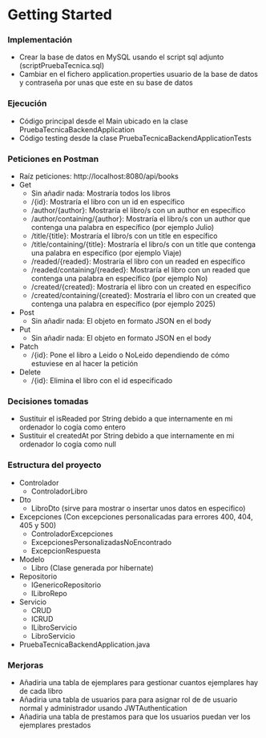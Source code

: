 # Getting Started

### Implementación

* Crear la base de datos en MySQL usando el script sql adjunto (scriptPruebaTecnica.sql)
* Cambiar en el fichero application.properties usuario de la base de datos y contraseña por unas que este en su base de datos

### Ejecución

* Código principal desde el Main ubicado en la clase PruebaTecnicaBackendApplication
* Código testing desde la clase PruebaTecnicaBackendApplicationTests

### Peticiones en Postman

* Raíz peticiones: http://localhost:8080/api/books
* Get
  * Sin añadir nada: Mostraría todos los libros
  * /{id}: Mostraría el libro con un id en específico
  * /author/{author}: Mostraría el libro/s con un author en específico
  * /author/containing/{author}: Mostraría el libro/s con un author que contenga una palabra en específico (por ejemplo Julio)
  * /title/{title}: Mostraría el libro/s con un title en específico
  * /title/containing/{title}: Mostraría el libro/s con un title que contenga una palabra en específico (por ejemplo Viaje)
  * /readed/{readed}: Mostraría el libro con un readed en específico
  * /readed/containing/{readed}: Mostraría el libro con un readed que contenga una palabra en específico (por ejemplo No)
  * /created/{created}: Mostraría el libro con un created en específico
  * /created/containing/{created}: Mostraría el libro con un created que contenga una palabra en específico (por ejemplo 2025)
* Post
  * Sin añadir nada: El objeto en formato JSON en el body
* Put
    * Sin añadir nada: El objeto en formato JSON en el body
* Patch
  * /{id}: Pone el libro a Leido o NoLeido dependiendo de cómo estuviese en al hacer la petición
* Delete
  * /{id}: Elimina el libro con el id especificado

### Decisiones tomadas

* Sustituir el isReaded por String debido a que internamente en mi ordenador lo cogía como entero
* Sustituir el createdAt por String debido a que internamente en mi ordenador lo cogía como null

### Estructura del proyecto

* Controlador
  * ControladorLibro
* Dto
  * LibroDto (sirve para mostrar o insertar unos datos en especifico)
* Excepciones (Con excepciones personalicadas para errores 400, 404, 405 y 500)
  * ControladorExcepciones
  * ExcepcionesPersonalizadasNoEncontrado
  * ExcepcionRespuesta
* Modelo
  * Libro (Clase generada por hibernate)
* Repositorio
  * IGenericoRepositorio
  * ILibroRepo
* Servicio
  * CRUD
  * ICRUD
  * ILibroServicio
  * LibroServicio
* PruebaTecnicaBackendApplication.java

### Merjoras
* Añadiria una tabla de ejemplares para gestionar cuantos ejemplares hay de cada libro
* Añadiria una tabla de usuarios para para asignar rol de de usuario normal y administrador usando JWTAuthentication
* Añadiria una tabla de prestamos para que los usuarios puedan ver los ejemplares prestados